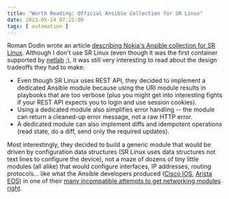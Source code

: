 ```yaml
---
title: "Worth Reading: Official Ansible Collection for SR Linux"
date: 2023-05-14 07:22:00
tags: [ automation ]
---
```

Roman Dodin wrote an article [describing Nokia's Ansible collection for SR Linux](https://learn.srlinux.dev/blog/2023/official-ansible-collection-for-sr-linux/). Although I don't use SR Linux (even though it was the first container supported by [netlab](https://netlab.tools/) ;), it was still very interesting to read about the design tradeoffs they had to make:
<!--more-->
* Even though SR Linux uses REST API, they decided to implement a dedicated Ansible module because using the URI module results in playbooks that are too verbose (plus you might get into interesting fights if your REST API expects you to login and use session cookies).
* Using a dedicated module also simplifies error handling -- the module can return a cleaned-up error message, not a raw HTTP error.
* A dedicated module can also implement diffs and idempotent operations (read state, do a diff, send only the required updates).

Most interestingly, they decided to build a generic module that would be driven by configuration data structures (SR Linux uses data structures not text lines to configure the device), not a maze of dozens of tiny little modules (all alike) that would configure interfaces, IP addresses, routing protocols... like what the Ansible developers produced ([Cisco IOS](https://docs.ansible.com/ansible/latest/collections/cisco/ios/index.html), [Arista EOS](https://docs.ansible.com/ansible/latest/collections/arista/eos/index.html)) in one of their [many  incompatible attempts to get networking modules right](/2019/09/measure-twice-cut-once-ansible.html).
